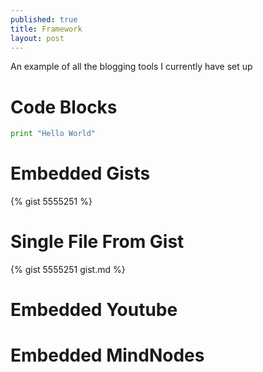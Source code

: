 ```yaml
---
published: true
title: Framework
layout: post
---
```


An example of all the blogging tools I currently have set up  


# Code Blocks
```python
print "Hello World"
```

# Embedded Gists
{% gist 5555251 %}

# Single File From Gist
{% gist 5555251 gist.md %}

# Embedded Youtube
<div class="youtube" id="29MAL8pJImQ"></div>

# Embedded MindNodes
<div class="mindnode" id="hUeMkB8zxTG87BXHyJJWziGRgXTxyrTNqrk7yjYw"></div>

